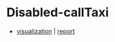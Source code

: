 # Disabled-callTaxi
- [visualization](https://hnu209.github.io/Disabled-callTaxi_Simulation/) | [report](https://hnu209.github.io/NewYork-report/)
